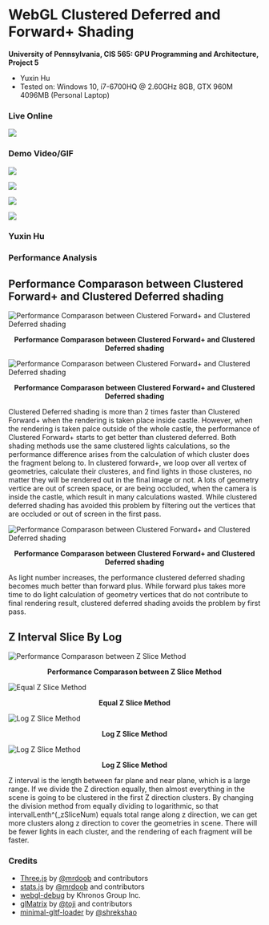 WebGL Clustered Deferred and Forward+ Shading
======================

**University of Pennsylvania, CIS 565: GPU Programming and Architecture, Project 5**

* Yuxin Hu
* Tested on: Windows 10, i7-6700HQ @ 2.60GHz 8GB, GTX 960M 4096MB (Personal Laptop)

### Live Online

[![](img/thumb.png)](http://TODO.github.io/Project5B-WebGL-Deferred-Shading)

### Demo Video/GIF

![](img/RenderResultSame.gif)

![](img/RenderResultBlinn.gif)

![](img/BlinnPhongBetter.gif)

![](img/ZLogIntervalResult.gif)

### Yuxin Hu

### Performance Analysis
## Performance Comparason between Clustered Forward+ and Clustered Deferred shading
![Performance Comparason between Clustered Forward+ and Clustered Deferred shading](/img/Performance1.PNG)
<p align="center"><b>Performance Comparason between Clustered Forward+ and Clustered Deferred shading</b></p>

![Performance Comparason between Clustered Forward+ and Clustered Deferred shading](/img/Performance2.PNG)
<p align="center"><b>Performance Comparason between Clustered Forward+ and Clustered Deferred shading</b></p>

Clustered Deferred shading is more than 2 times faster than Clustered Forward+ when the rendering is taken place inside castle. However, when the rendering is taken palce outside of the whole castle, the performance of Clustered Forward+ starts to get better than clustered deferred. Both shading methods use the same clustered lights calculations, so the performance difference arises from the calculation of which cluster does the fragment belong to. In clustered forward+, we loop over all vertex of geometries, calculate their clusteres, and find lights in those clusteres, no matter they will be rendered out in the final image or not. A lots of geometry vertice are out of screen space, or are being occluded, when the camera is inside the castle, which result in many calculations wasted. While clustered deferred shading has avoided this problem by filtering out the vertices that are occluded or out of screen in the first pass.

![Performance Comparason between Clustered Forward+ and Clustered Deferred shading](/img/Performance3.PNG)
<p align="center"><b>Performance Comparason between Clustered Forward+ and Clustered Deferred shading</b></p> 

As light number increases, the performance clustered deferred shading becomes much better than forward plus. While forward plus takes more time to do light calculation of geometry vertices that do not contribute to final rendering result, clustered deferred shading avoids the problem by first pass.

## Z Interval Slice By Log
![Performance Comparason between Z Slice Method](/img/Performance4.PNG)
<p align="center"><b>Performance Comparason between Z Slice Method</b></p> 

![Equal Z Slice Method](/img/equalZ.PNG)
<p align="center"><b>Equal Z Slice Method</b></p> 

![Log Z Slice Method](/img/logZ2.PNG)
<p align="center"><b>Log Z Slice Method</b></p> 

![Log Z Slice Method](/img/LogZ.PNG)
<p align="center"><b>Log Z Slice Method</b></p> 

Z interval is the length between far plane and near plane, which is a large range. If we divide the Z direction equally, then almost everything in the scene is going to be clustered in the first Z direction clusters. By changing the division method from equally dividing to logarithmic, so that intervalLenth^(_zSliceNum) equals total range along z direction, we can get more clusters along z direction to cover the geometries in scene. There will be fewer lights in each cluster, and the rendering of each fragment will be faster.




### Credits

* [Three.js](https://github.com/mrdoob/three.js) by [@mrdoob](https://github.com/mrdoob) and contributors
* [stats.js](https://github.com/mrdoob/stats.js) by [@mrdoob](https://github.com/mrdoob) and contributors
* [webgl-debug](https://github.com/KhronosGroup/WebGLDeveloperTools) by Khronos Group Inc.
* [glMatrix](https://github.com/toji/gl-matrix) by [@toji](https://github.com/toji) and contributors
* [minimal-gltf-loader](https://github.com/shrekshao/minimal-gltf-loader) by [@shrekshao](https://github.com/shrekshao)

